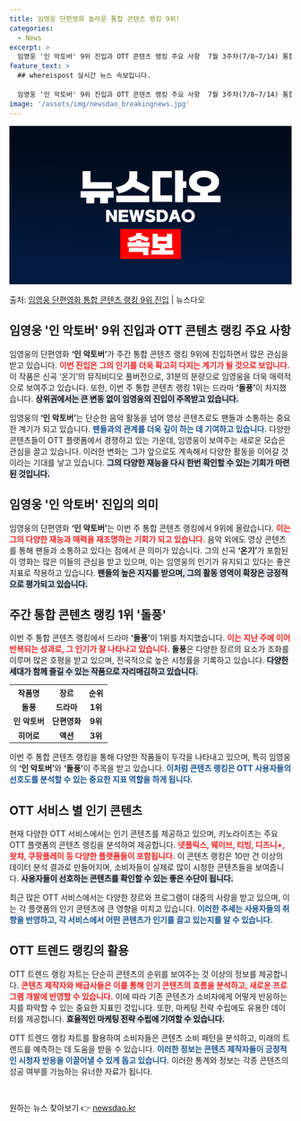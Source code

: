 ```yaml
---
title: 임영웅 단편영화 놀라운 통합 콘텐츠 랭킹 9위!
categories:
  - News
excerpt: >
  임영웅 '인 악토버' 9위 진입과 OTT 콘텐츠 랭킹 주요 사항  7월 3주차(7/8~7/14) 통합 콘텐츠…
feature_text: >
  ## whereispost 실시간 뉴스 속보입니다.

  임영웅 '인 악토버' 9위 진입과 OTT 콘텐츠 랭킹 주요 사항  7월 3주차(7/8~7/14) 통합 콘텐츠…
image: '/assets/img/newsdao_breakingnews.jpg'
---
```


![뉴스다오 속보](/assets/img/newsdao_breakingnews.jpg)

<p>출처: <a href="https://newsdao.kr/4875" rel="dofollow">임영웅 단편영화 통합 콘텐츠 랭킹 9위 진입</a> | 뉴스다오</p>

<h2 data-ke-size="size26">임영웅 '인 악토버' 9위 진입과 OTT 콘텐츠 랭킹 주요 사항</h2>

<p data-ke-size="size16">임영웅의 단편영화 <b>‘인 악토버’</b>가 주간 통합 콘텐츠 랭킹 9위에 진입하면서 많은 관심을 받고 있습니다. <b><span style="color: #ee2323;">이번 진입은 그의 인기를 더욱 확고히 다지는 계기가 될 것으로 보입니다.</span></b> 이 작품은 신곡 ‘온기’의 뮤직비디오 풀버전으로, 31분의 분량으로 임영웅을 더욱 매력적으로 보여주고 있습니다. 또한, 이번 주 통합 콘텐츠 랭킹 1위는 드라마 <b>‘돌풍’</b>이 차지했습니다. <b><span style="background-color: #21538527;">상위권에서는 큰 변동 없이 임영웅의 진입이 주목받고 있습니다.</span></b> </p>

<p data-ke-size="size16">임영웅의 <b>‘인 악토버’</b>는 단순한 음악 활동을 넘어 영상 콘텐츠로도 팬들과 소통하는 중요한 계기가 되고 있습니다. <b><span style="color: #1a5490;">팬들과의 관계를 더욱 깊이 하는 데 기여하고 있습니다.</span></b> 다양한 콘텐츠들이 OTT 플랫폼에서 경쟁하고 있는 가운데, 임영웅이 보여주는 새로운 모습은 관심을 끌고 있습니다. 이러한 변화는 그가 앞으로도 계속해서 다양한 활동을 이어갈 것이라는 기대를 낳고 있습니다. <b><span style="background-color: #21538527;">그의 다양한 재능을 다시 한번 확인할 수 있는 기회가 마련된 것입니다.</span></b> </p>

<h2 data-ke-size="size26">임영웅 '인 악토버' 진입의 의미</h2>

<p data-ke-size="size16">임영웅의 단편영화 <b>‘인 악토버’</b>는 이번 주 통합 콘텐츠 랭킹에서 9위에 올랐습니다. <b><span style="color: #ee2323;">이는 그의 다양한 재능과 매력을 재조명하는 기회가 되고 있습니다.</span></b> 음악 외에도 영상 콘텐츠를 통해 팬들과 소통하고 있다는 점에서 큰 의미가 있습니다. 그의 신곡 <b>‘온기’</b>가 포함된 이 영화는 많은 이들의 관심을 받고 있으며, 이는 임영웅의 인기가 유지되고 있다는 좋은 지표로 작용하고 있습니다. <b><span style="background-color: #21538527;">팬들의 높은 지지를 받으며, 그의 활동 영역이 확장은 긍정적으로 평가되고 있습니다.</span></b> </p>

<h2 data-ke-size="size26">주간 통합 콘텐츠 랭킹 1위 '돌풍'</h2>

<p data-ke-size="size16">이번 주 통합 콘텐츠 랭킹에서 드라마 <b>‘돌풍’</b>이 1위를 차지했습니다. <b><span style="color: #ee2323;">이는 지난 주에 이어 반복되는 성과로, 그 인기가 잘 나타나고 있습니다.</span></b> <b>돌풍</b>은 다양한 장르의 요소가 조화를 이루며 많은 호평을 받고 있으며, 전국적으로 높은 시청률을 기록하고 있습니다. <b><span style="background-color: #21538527;">다양한 세대가 함께 즐길 수 있는 작품으로 자리매김하고 있습니다.</span></b> </p>

<table>
  <tr>
    <th style="text-align: center;"><b>작품명</b></th>
    <th style="text-align: center;"><b>장르</b></th>
    <th style="text-align: center;"><b>순위</b></th>
  </tr>
  <tr>
    <td style="text-align: center; height: 17px;"><b>돌풍</b></td>
    <td style="text-align: center; height: 17px;"><b>드라마</b></td>
    <td style="text-align: center; height: 17px;"><b>1위</b></td>
  </tr>
  <tr>
    <td style="text-align: center; height: 17px;"><b>인 악토버</b></td>
    <td style="text-align: center; height: 17px;"><b>단편영화</b></td>
    <td style="text-align: center; height: 17px;"><b>9위</b></td>
  </tr>
  <tr>
    <td style="text-align: center; height: 17px;"><b>히어로</b></td>
    <td style="text-align: center; height: 17px;"><b>액션</b></td>
    <td style="text-align: center; height: 17px;"><b>3위</b></td>
  </tr>
</table>

<p data-ke-size="size16">이번 주 통합 콘텐츠 랭킹을 통해 다양한 작품들이 두각을 나타내고 있으며, 특히 임영웅의 <b>‘인 악토버’</b>와 <b>‘돌풍’</b>이 주목을 받고 있습니다. <b><span style="color: #1a5490;">이처럼 콘텐츠 랭킹은 OTT 사용자들의 선호도를 분석할 수 있는 중요한 지표 역할을 하게 됩니다.</span></b> </p>

<h2 data-ke-size="size26">OTT 서비스 별 인기 콘텐츠</h2>

<p data-ke-size="size16">현재 다양한 OTT 서비스에서는 인기 콘텐츠를 제공하고 있으며, 키노라이츠는 주요 OTT 플랫폼의 콘텐츠 랭킹을 분석하여 제공합니다. <b><span style="color: #ee2323;">넷플릭스, 웨이브, 티빙, 디즈니+, 왓챠, 쿠팡플레이 등 다양한 플랫폼들이 포함됩니다.</span></b> 이 콘텐츠 랭킹은 10만 건 이상의 데이터 분석 결과로 만들어지며, 소비자들이 실제로 많이 시청한 콘텐츠들을 보여줍니다. <b><span style="background-color: #21538527;">사용자들이 선호하는 콘텐츠를 확인할 수 있는 좋은 수단이 됩니다.</span></b> </p>

<p data-ke-size="size16">최근 많은 OTT 서비스에서는 다양한 장르와 프로그램이 대중의 사랑을 받고 있으며, 이는 각 플랫폼의 인기 콘텐츠에 큰 영향을 미치고 있습니다. <b><span style="color: #1a5490;">이러한 추세는 사용자들의 취향을 반영하고, 각 서비스에서 어떤 콘텐츠가 인기를 끌고 있는지를 알 수 있습니다.</span></b> </p>

<h2 data-ke-size="size26">OTT 트렌드 랭킹의 활용</h2>

<p data-ke-size="size16">OTT 트렌드 랭킹 차트는 단순히 콘텐츠의 순위를 보여주는 것 이상의 정보를 제공합니다. <b><span style="color: #ee2323;">콘텐츠 제작자와 배급사들은 이를 통해 인기 콘텐츠의 흐름을 분석하고, 새로운 프로그램 개발에 반영할 수 있습니다.</span></b> 이에 따라 기존 콘텐츠가 소비자에게 어떻게 반응하는지를 파악할 수 있는 중요한 지표인 것입니다. 또한, 마케팅 전략 수립에도 유용한 데이터를 제공합니다. <b><span style="background-color: #21538527;">효율적인 마케팅 전략 수립에 기여할 수 있습니다.</span></b> </p>

<p data-ke-size="size16">OTT 트렌드 랭킹 차트를 활용하여 소비자들은 콘텐츠 소비 패턴을 분석하고, 미래의 트렌드를 예측하는 데 도움을 받을 수 있습니다. <b><span style="color: #1a5490;">이러한 정보는 콘텐츠 제작자들이 긍정적인 시청자 반응을 이끌어낼 수 있게 돕고 있습니다.</span></b> 이러한 통계와 정보는 각종 콘텐츠의 성공 여부를 가늠하는 유너한 자료가 됩니다. </p>

<p data-ke-size="size16">&nbsp;</p> 

원하는 뉴스 찾아보기 👉 <a href="https://newsdao.kr" rel="dofollow">newsdao.kr</a>


